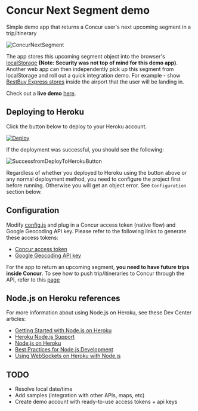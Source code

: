 # Concur Next Segment demo

Simple demo app that returns a Concur user's next upcoming segment in a trip/itinerary

![ConcurNextSegment](https://jfqcza.bn1301.livefilestore.com/y2pdXmTRjld1fu3GUSp--9OjpEpihErn3F3Xw2mcW3aFqJPQvfWMW6VcPOzmB__ErAjni5EwHjDs-iMh_ZXnPNrUS5MZFn0TmDFt7kdAeQZfiXjIBH_Kh454EvHyGsY4ZGMj8iQ4sQxcUQ8YZWIhs3U3Q/ConcurNextSegmentScreen.PNG?psid=1)

The app stores this upcoming segment object into the browser's [localStorage](http://www.html5rocks.com/en/features/storage) **(Note: Security was not top of mind for this demo app)**. Another web app can then independently pick up this segment from localStorage and roll out a quick integration demo. For example - show [BestBuy Express stores](https://developer.bestbuy.com/documentation/stores-api) inside the airport that the user will be landing in. 

Check out a **live demo** [here](https://radiant-springs-1767.herokuapp.com/).

## Deploying to Heroku

Click the button below to deploy to your Heroku account.

[![Deploy](https://www.herokucdn.com/deploy/button.png)](https://heroku.com/deploy)

If the deployment was successful, you should see the following:

![SuccessfromDeployToHerokuButton](https://jfqcza.bn1301.livefilestore.com/y2p0PixTxjETp2VoCU_wV3zgG14z7a6Hpn6RMifgryQTE4c5zA3R4mPgOV5aVEF2oA5pRwZmyCKg05Vz7sKvhziF2ujKLSAd1DNZvfTfTwHeFw1PcMfrYW0HDnkIJ9paQNw7gxHxGg97e7FawQUyO8IFQ/successfuldeploy.PNG?psid=1)

Regardless of whether you deployed to Heroku using the button above or any normal deployment method, you need to configure the project first before running. Otherwise you will get an object error.  See `Configuration` section below.

## Configuration

Modify [config.js](https://github.com/ismaelc/ConcurNextSegment/blob/master/config.js) and plug in a Concur access token (native flow) and Google Geocoding API key.  Please refer to the following links to generate these access tokens:

- [Concur access token](https://github.com/ismaelc/ConcurHackathon#token)
- [Google Geocoding API key](https://developers.google.com/maps/documentation/geocoding/)

For the app to return an upcoming segment, **you need to have future trips inside Concur**.  To see how to push trip/itineraries to Concur through the API, refer to this [page](https://github.com/ismaelc/ConcurHackathon#dummy) 

## Node.js on Heroku references

For more information about using Node.js on Heroku, see these Dev Center articles:

- [Getting Started with Node.js on Heroku](https://devcenter.heroku.com/articles/getting-started-with-nodejs)
- [Heroku Node.js Support](https://devcenter.heroku.com/articles/nodejs-support)
- [Node.js on Heroku](https://devcenter.heroku.com/categories/nodejs)
- [Best Practices for Node.js Development](https://devcenter.heroku.com/articles/node-best-practices)
- [Using WebSockets on Heroku with Node.js](https://devcenter.heroku.com/articles/node-websockets)

## TODO

- Resolve local date/time
- Add samples (integration with other APIs, maps, etc)
- Create demo account with ready-to-use access tokens + api keys